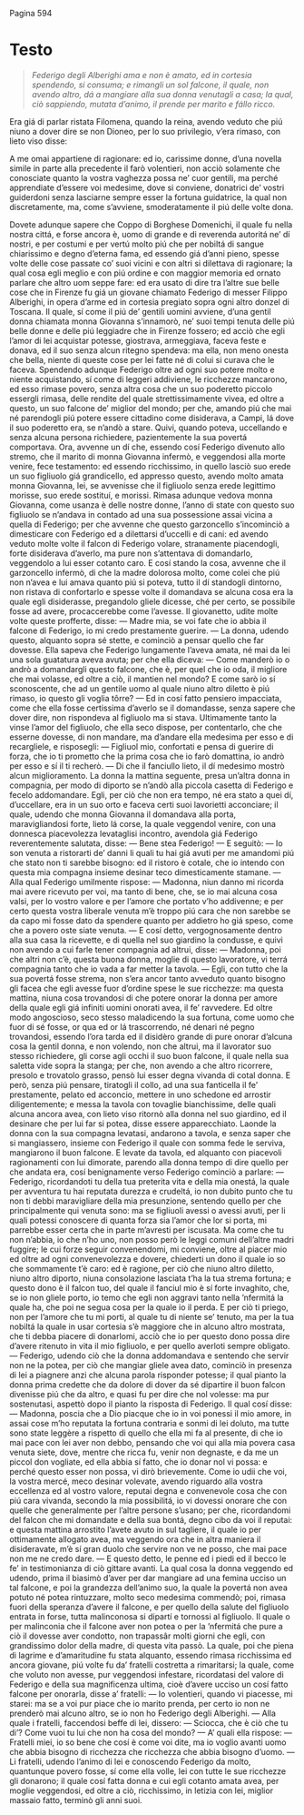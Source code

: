 Pagina 594
# Testo
> *Federigo degli Alberighi ama e non è amato, ed in cortesia spendendo, si consuma; e rimangli un sol falcone, il quale, non avendo altro, dá a mangiare alla sua donna venutagli a casa; la qual, ciò sappiendo, mutata d’animo, il prende per marito e fállo ricco.*

Era giá di parlar ristata Filomena, quando la reina, avendo veduto che piú niuno a dover dire se non Dioneo, per lo suo privilegio, v’era rimaso, con lieto viso disse:

A me omai appartiene di ragionare: ed io, carissime donne, d’una novella simile in parte alla precedente il farò volentieri, non acciò solamente che conosciate quanto la vostra vaghezza possa ne’ cuor gentili, ma perché apprendiate d’essere voi medesime, dove si conviene, donatrici de’ vostri guiderdoni senza lasciarne sempre esser la fortuna guidatrice, la qual non discretamente, ma, come s’avviene, smoderatamente il piú delle volte dona.

Dovete adunque sapere che Coppo di Borghese Domenichi, il quale fu nella nostra cittá, e forse ancora è, uomo di grande e di reverenda autoritá ne’ dí nostri, e per costumi e per vertú molto piú che per nobiltá di sangue chiarissimo e degno d’eterna fama, ed essendo giá d’anni pieno, spesse volte delle cose passate co’ suoi vicini e con altri si dilettava di ragionare; la qual cosa egli meglio e con piú ordine e con maggior memoria ed ornato parlare che altro uom seppe fare: ed era usato di dire tra l’altre sue belle cose che in Firenze fu giá un giovane chiamato Federigo di messer Filippo Alberighi, in opera d’arme ed in cortesia pregiato sopra ogni altro donzel di Toscana. Il quale, sí come il piú de’ gentili uomini avviene, d’una gentil donna chiamata monna Giovanna s’innamorò, ne’ suoi tempi tenuta delle piú belle donne e delle piú leggiadre che in Firenze fossero; ed acciò che egli l’amor di lei acquistar potesse, giostrava, armeggiava, faceva feste e donava, ed il suo senza alcun ritegno spendeva: ma ella, non meno onesta che bella, niente di queste cose per lei fatte né di colui si curava che le faceva. Spendendo adunque Federigo oltre ad ogni suo potere molto e niente acquistando, sí come di leggeri addiviene, le ricchezze mancarono, ed esso rimase povero, senza altra cosa che un suo poderetto piccolo essergli rimasa, delle rendite del quale strettissimamente vivea, ed oltre a questo, un suo falcone de’ miglior del mondo; per che, amando piú che mai né parendogli piú potere essere cittadino come disiderava, a Campi, lá dove il suo poderetto era, se n’andò a stare. Quivi, quando poteva, uccellando e senza alcuna persona richiedere, pazientemente la sua povertá comportava. Ora, avvenne un dí che, essendo cosí Federigo divenuto allo stremo, che il marito di monna Giovanna infermò, e veggendosi alla morte venire, fece testamento: ed essendo ricchissimo, in quello lasciò suo erede un suo figliuolo giá grandicello, ed appresso questo, avendo molto amata monna Giovanna, lei, se avvenisse che il figliuolo senza erede legittimo morisse, suo erede sostituí, e morissi. Rimasa adunque vedova monna Giovanna, come usanza è delle nostre donne, l’anno di state con questo suo figliuolo se n’andava in contado ad una sua possessione assai vicina a quella di Federigo; per che avvenne che questo garzoncello s’incominciò a dimesticare con Federigo ed a dilettarsi d’uccelli e di cani: ed avendo veduto molte volte il falcon di Federigo volare, stranamente piacendogli, forte disiderava d’averlo, ma pure non s’attentava di domandarlo, veggendolo a lui esser cotanto caro. E cosí stando la cosa, avvenne che il garzoncello infermò, di che la madre dolorosa molto, come colei che piú non n’avea e lui amava quanto piú si poteva, tutto il dí standogli dintorno, non ristava di confortarlo e spesse volte il domandava se alcuna cosa era la quale egli disiderasse, pregandolo gliele dicesse, ché per certo, se possibile fosse ad avere, procaccerebbe come l’avesse. Il giovanetto, udite molte volte queste profferte, disse: — Madre mia, se voi fate che io abbia il falcone di Federigo, io mi credo prestamente guerire. — La donna, udendo questo, alquanto sopra sé stette, e cominciò a pensar quello che far dovesse. Ella sapeva che Federigo lungamente l’aveva amata, né mai da lei una sola guatatura aveva avuta; per che ella diceva: — Come manderò io o andrò a domandargli questo falcone, che è, per quel che io oda, il migliore che mai volasse, ed oltre a ciò, il mantien nel mondo? E come sarò io sí sconoscente, che ad un gentile uomo al quale niuno altro diletto è piú rimaso, io questo gli voglia tôrre? — Ed in cosí fatto pensiero impacciata, come che ella fosse certissima d’averlo se il domandasse, senza sapere che dover dire, non rispondeva al figliuolo ma si stava. Ultimamente tanto la vinse l’amor del figliuolo, che ella seco dispose, per contentarlo, che che esserne dovesse, di non mandare, ma d’andare ella medesima per esso e di recargliele, e risposegli: — Figliuol mio, confortati e pensa di guerire di forza, che io ti prometto che la prima cosa che io farò domattina, io andrò per esso e sí il ti recherò. — Di che il fanciullo lieto, il dí medesimo mostrò alcun miglioramento. La donna la mattina seguente, presa un’altra donna in compagnia, per modo di diporto se n’andò alla piccola casetta di Federigo e fecelo addomandare. Egli, per ciò che non era tempo, né era stato a quei dí, d’uccellare, era in un suo orto e faceva certi suoi lavorietti acconciare; il quale, udendo che monna Giovanna il domandava alla porta, maravigliandosi forte, lieto lá corse, la quale veggendol venire, con una donnesca piacevolezza levataglisi incontro, avendola giá Federigo reverentemente salutata, disse: — Bene stea Federigo! — E seguitò: — Io son venuta a ristorarti de’ danni li quali tu hai giá avuti per me amandomi piú che stato non ti sarebbe bisogno: ed il ristoro è cotale, che io intendo con questa mia compagna insieme desinar teco dimesticamente stamane. — Alla qual Federigo umilmente rispose: — Madonna, niun danno mi ricorda mai avere ricevuto per voi, ma tanto di bene, che, se io mai alcuna cosa valsi, per lo vostro valore e per l’amore che portato v’ho addivenne; e per certo questa vostra liberale venuta m’è troppo piú cara che non sarebbe se da capo mi fosse dato da spendere quanto per addietro ho giá speso, come che a povero oste siate venuta. — E cosí detto, vergognosamente dentro alla sua casa la ricevette, e di quella nel suo giardino la condusse, e quivi non avendo a cui farle tener compagnia ad altrui, disse: — Madonna, poi che altri non c’è, questa buona donna, moglie di questo lavoratore, vi terrá compagnia tanto che io vada a far metter la tavola. — Egli, con tutto che la sua povertá fosse strema, non s’era ancor tanto avveduto quanto bisogno gli facea che egli avesse fuor d’ordine spese le sue ricchezze: ma questa mattina, niuna cosa trovandosi di che potere onorar la donna per amore della quale egli giá infiniti uomini onorati avea, il fe’ ravvedere. Ed oltre modo angoscioso, seco stesso maladicendo la sua fortuna, come uomo che fuor di sé fosse, or qua ed or lá trascorrendo, né denari né pegno trovandosi, essendo l’ora tarda ed il disidèro grande di pure onorar d’alcuna cosa la gentil donna, e non volendo, non che altrui, ma il lavorator suo stesso richiedere, gli corse agli occhi il suo buon falcone, il quale nella sua saletta vide sopra la stanga; per che, non avendo a che altro ricorrere, presolo e trovatolo grasso, pensò lui esser degna vivanda di cotal donna. E però, senza piú pensare, tiratogli il collo, ad una sua fanticella il fe’ prestamente, pelato ed acconcio, mettere in uno schedone ed arrostir diligentemente; e messa la tavola con tovaglie bianchissime, delle quali alcuna ancora avea, con lieto viso ritornò alla donna nel suo giardino, ed il desinare che per lui far si potea, disse essere apparecchiato. Laonde la donna con la sua compagna levatasi, andarono a tavola, e senza saper che si mangiassero, insieme con Federigo il quale con somma fede le serviva, mangiarono il buon falcone. E levate da tavola, ed alquanto con piacevoli ragionamenti con lui dimorate, parendo alla donna tempo di dire quello per che andata era, cosí benignamente verso Federigo cominciò a parlare: — Federigo, ricordandoti tu della tua preterita vita e della mia onestá, la quale per avventura tu hai reputata durezza e crudeltá, io non dubito punto che tu non ti debbi maravigliare della mia presunzione, sentendo quello per che principalmente qui venuta sono: ma se figliuoli avessi o avessi avuti, per li quali potessi conoscere di quanta forza sia l’amor che lor si porta, mi parrebbe esser certa che in parte m’avresti per iscusata. Ma come che tu non n’abbia, io che n’ho uno, non posso però le leggi comuni dell’altre madri fuggire; le cui forze seguir convenendomi, mi conviene, oltre al piacer mio ed oltre ad ogni convenevolezza e dovere, chiederti un dono il quale io so che sommamente t’è caro: ed è ragione, per ciò che niuno altro diletto, niuno altro diporto, niuna consolazione lasciata t’ha la tua strema fortuna; e questo dono è il falcon tuo, del quale il fanciul mio è sí forte invaghito, che, se io non gliele porto, io temo che egli non aggravi tanto nella ’nfermitá la quale ha, che poi ne segua cosa per la quale io il perda. E per ciò ti priego, non per l’amore che tu mi porti, al quale tu di niente se’ tenuto, ma per la tua nobiltá la quale in usar cortesia s’è maggiore che in alcuno altro mostrata, che ti debba piacere di donarlomi, acciò che io per questo dono possa dire d’avere ritenuto in vita il mio figliuolo, e per quello averloti sempre obligato. — Federigo, udendo ciò che la donna addomandava e sentendo che servir non ne la potea, per ciò che mangiar gliele avea dato, cominciò in presenza di lei a piagnere anzi che alcuna parola risponder potesse; il qual pianto la donna prima credette che da dolore di dover da sé dipartire il buon falcon divenisse piú che da altro, e quasi fu per dire che nol volesse: ma pur sostenutasi, aspettò dopo il pianto la risposta di Federigo. Il qual cosí disse: — Madonna, poscia che a Dio piacque che io in voi ponessi il mio amore, in assai cose m’ho reputata la fortuna contraria e sonmi di lei doluto, ma tutte sono state leggère a rispetto di quello che ella mi fa al presente, di che io mai pace con lei aver non debbo, pensando che voi qui alla mia povera casa venuta siete, dove, mentre che ricca fu, venir non degnaste, e da me un piccol don vogliate, ed ella abbia sí fatto, che io donar nol vi possa: e perché questo esser non possa, vi dirò brievemente. Come io udii che voi, la vostra mercé, meco desinar volevate, avendo riguardo alla vostra eccellenza ed al vostro valore, reputai degna e convenevole cosa che con piú cara vivanda, secondo la mia possibilitá, io vi dovessi onorare che con quelle che generalmente per l’altre persone s’usano; per che, ricordandomi del falcon che mi domandate e della sua bontá, degno cibo da voi il reputai: e questa mattina arrostito l’avete avuto in sul tagliere, il quale io per ottimamente allogato avea, ma veggendo ora che in altra maniera il disideravate, m’è sí gran duolo che servire non ve ne posso, che mai pace non me ne credo dare. — E questo detto, le penne ed i piedi ed il becco le fe’ in testimonianza di ciò gittare avanti. La qual cosa la donna veggendo ed udendo, prima il biasimò d’aver per dar mangiare ad una femina ucciso un tal falcone, e poi la grandezza dell’animo suo, la quale la povertá non avea potuto né potea rintuzzare, molto seco medesima commendò; poi, rimasa fuori della speranza d’avere il falcone, e per quello della salute del figliuolo entrata in forse, tutta malinconosa si dipartí e tornossi al figliuolo. Il quale o per malinconia che il falcone aver non potea o per la ’nfermitá che pure a ciò il dovesse aver condotto, non trapassâr molti giorni che egli, con grandissimo dolor della madre, di questa vita passò. La quale, poi che piena di lagrime e d’amaritudine fu stata alquanto, essendo rimasa ricchissima ed ancora giovane, piú volte fu da’ fratelli costretta a rimaritarsi; la quale, come che voluto non avesse, pur veggendosi infestare, ricordatasi del valore di Federigo e della sua magnificenza ultima, cioè d’avere ucciso un cosí fatto falcone per onorarla, disse a’ fratelli: — Io volentieri, quando vi piacesse, mi starei: ma se a voi pur piace che io marito prenda, per certo io non ne prenderò mai alcuno altro, se io non ho Federigo degli Alberighi. — Alla quale i fratelli, faccendosi beffe di lei, dissero: — Sciocca, che è ciò che tu di’? Come vuoi tu lui che non ha cosa del mondo? — A’ quali ella rispose: — Fratelli miei, io so bene che cosí è come voi dite, ma io voglio avanti uomo che abbia bisogno di ricchezza che ricchezza che abbia bisogno d’uomo. — Li fratelli, udendo l’animo di lei e conoscendo Federigo da molto, quantunque povero fosse, sí come ella volle, lei con tutte le sue ricchezze gli donarono; il quale cosí fatta donna e cui egli cotanto amata avea, per moglie veggendosi, ed oltre a ciò, ricchissimo, in letizia con lei, miglior massaio fatto, terminò gli anni suoi.